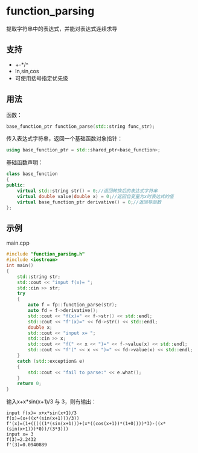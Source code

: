 # function_parsing

提取字符串中的表达式，并能对表达式连续求导


## 支持

- +-*/^
- ln,sin,cos
- 可使用括号指定优先级

## 用法

函数：

```c++
base_function_ptr function_parse(std::string func_str);
```

传入表达式字符串，返回一个基础函数对象指针：

```c++
using base_function_ptr = std::shared_ptr<base_function>;
```

基础函数声明：

```c++
class base_function
{
public:
	virtual std::string str() = 0;//返回转换后的表达式字符串
	virtual double value(double x) = 0;//返回自变量为x时表达式的值
	virtual base_function_ptr derivative() = 0;//返回导函数
};
```



## 示例

main.cpp  

```c++
#include "function_parsing.h"
#include <iostream>
int main()
{
	std::string str;
	std::cout << "input f(x)= ";
	std::cin >> str;
	try
	{
		auto f = fp::function_parse(str);
		auto fd = f->derivative();
		std::cout << "f(x)=" << f->str() << std::endl;
		std::cout << "f'(x)=" << fd->str() << std::endl;
		double x;
		std::cout << "input x= ";
		std::cin >> x;
		std::cout << "f(" << x << ")=" << f->value(x) << std::endl;
		std::cout << "f'(" << x << ")=" << fd->value(x) << std::endl;
	}
	catch (std::exception& e)
	{
		std::cout << "fail to parse:" << e.what();
	}
	return 0;
}
```

输入x+x*sin(x+1)/3 与 3，则有输出：

```
input f(x)= x+x*sin(x+1)/3
f(x)=(x+((x*(sin(x+1)))/3))
f'(x)=(1+(((((1*(sin(x+1)))+(x*((cos(x+1))*(1+0))))*3)-((x*(sin(x+1)))*0))/(3*3)))
input x= 3
f(3)=2.2432
f'(3)=0.0940889
```

